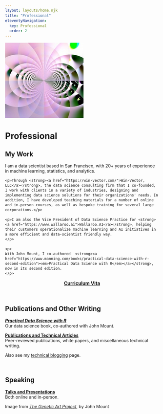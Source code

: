 ```yaml
---
layout: layouts/home.njk
title: "Professional"
eleventyNavigation:
  key: Professional
  order: 2
---
```


<div class="author_container">
    <img src="/img/genetic-art-hero.jpg" alt="Abstract computer generated art piece, code by John Mount">
    <h1>Professional</h1>
</div>




<div class="message-box">
<h2>My Work</h2>
    <p>
    I am a data scientist based in San Francisco, with 20+ years of experience in machine learning, statistics, and analytics. </p>
    
    <p>Through <strong><a href="https://win-vector.com/">Win-Vector, LLC</a></strong>, the data science consulting firm that I co-founded, I work with clients in a variety of industries, designing and implementing data science solutions for their organizations' needs. In addition, I have developed teaching materials for a number of online and in-person courses, as well as bespoke training for several large corporations.</p> 
    
    <p>I am also the Vice President of Data Science Practice for <strong><a href="https://www.wallaroo.ai">Wallaroo.AI</a></strong>, helping their customers operationalize machine learning and AI initiatives in a more efficient and data-scientist friendly way.
    </p>

    <p>
    With John Mount, I co-authored  <strong><a href="https://www.manning.com/books/practical-data-science-with-r-second-edition"><em>Practical Data Science with R</em></a></strong>, now in its second edition.
    </p>

   <p style="text-align:center;font-size:1.1em"><strong><a href="/pages/cv/">Curriculum Vita</a></strong>
   </p>
</div>
<br>

<div class="message-box">
<h2>Publications and Other Writing</h2>
<p>
<a href="/pages/practical-data-science-with-r"><em><strong>Practical Data Science with R</strong></em></a><br>
Our data science book, co-authored with John Mount.
</p>
<p><a href="/pages/publications/"><strong>Publications and Technical Articles</strong></a><br />
Peer-reviewed publications, white papers, and miscellaneous technical writing.
</p>

Also see my [technical blogging](/pages/technical-blogging) page.
</div>
<br>
<div class="message-box">
<h2>Speaking</h2>
<p>
<a href="/pages/talks/"><strong>Talks and Presentations</strong></a><br>
Both online and in-person.
</p>
</div>


<p class="credit">Image from <a href="https://johnmount.github.io/mzlabs/GeneticArt/"><em>The Genetic Art Project</em></a>, by John Mount</p>